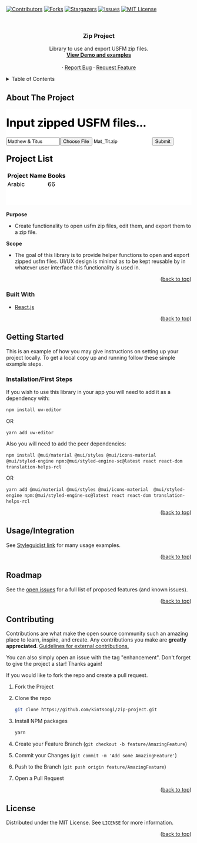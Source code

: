 <div id="top"></div>

<!-- PROJECT SHIELDS -->
<!--
*** I'm using markdown "reference style" links for readability.
*** Reference links are enclosed in brackets [ ] instead of parentheses ( ).
*** See the bottom of this document for the declaration of the reference variables
*** for contributors-url, forks-url, etc. This is an optional, concise syntax you may use.
*** https://www.markdownguide.org/basic-syntax/#reference-style-links
-->

[![Contributors][contributors-shield]](https://github.com/kintsoogi/zip-project/graphs/contributors)
[![Forks][forks-shield]](https://github.com/kintsoogi/zip-project/network/members)
[![Stargazers][stars-shield]](https://github.com/kintsoogi/zip-project/stargazers)
[![Issues][issues-shield]](https://github.com/kintsoogi/zip-project/issues)
[![MIT License][license-shield]](https://github.com/kintsoogi/zip-project/blob/main/LICENSE)

<!-- PROJECT LOGO -->
<br />
<div align="center">

<h3 align="center">Zip Project</h3>

  <p align="center">
    Library to use and export USFM zip files. 
    <br />
    <a href="https://zip-project.netlify.app/"><strong>View Demo and examples</strong></a>
    <br />
    <br />
    ·
    <a href="https://github.com/kintsoogi/zip-project/issues">Report Bug</a>
    ·
    <a href="https://github.com/kintsoogi/zip-project/issues">Request Feature</a>
  </p>
</div>

<!-- TABLE OF CONTENTS -->
<details>
  <summary>Table of Contents</summary>
  <ol>
    <li>
      <a href="#about-the-project">About The Project</a>
      <ul>
        <li><a href="#built-with">Built With</a></li>
      </ul>
    </li>
    <li>
      <a href="#getting-started">Getting Started</a>
      <ul>
        <li><a href="#installation">Installation</a></li>
      </ul>
    </li>
    <li><a href="#usage">Usage</a></li>
    <li><a href="#roadmap">Roadmap</a></li>
    <li><a href="#contributing">Contributing</a></li>
    <li><a href="#license">License</a></li>
  </ol>
</details>

<!-- ABOUT THE PROJECT -->

## About The Project

![Product Name Screen Shot](./images/screenshot.png)

**Purpose**

- Create functionality to open usfm zip files, edit them, and export them to a zip file.

**Scope**

- The goal of this library is to provide helper functions to open and export zipped usfm files. UI/UX design is minimal as to be kept reusable by in whatever user interface this functionality is used in.

<p align="right">(<a href="#top">back to top</a>)</p>

### Built With

- [React.js](https://reactjs.org/)

<p align="right">(<a href="#top">back to top</a>)</p>

<!-- GETTING STARTED -->

## Getting Started

This is an example of how you may give instructions on setting up your project locally.
To get a local copy up and running follow these simple example steps.

### Installation/First Steps

If you wish to use this library in your app you will need to add it as a dependency with:

```sh
npm install uw-editor
```

OR

```shell
yarn add uw-editor
```

Also you will need to add the peer dependencies:

```shell
npm install @mui/material @mui/styles @mui/icons-material  @mui/styled-engine npm:@mui/styled-engine-sc@latest react react-dom translation-helps-rcl
```

OR

```shell
yarn add @mui/material @mui/styles @mui/icons-material  @mui/styled-engine npm:@mui/styled-engine-sc@latest react react-dom translation-helps-rcl
```

<p align="right">(<a href="#top">back to top</a>)</p>

<!-- USAGE EXAMPLES -->

## Usage/Integration

See [Styleguidist link](https://zip-project.netlify.app/) for many usage examples.

<p align="right">(<a href="#top">back to top</a>)</p>

<!-- ROADMAP -->

## Roadmap

See the [open issues](https://github.com/kintsoogi/zip-project/issues) for a full list of proposed features (and known issues).

<p align="right">(<a href="#top">back to top</a>)</p>

<!-- CONTRIBUTING -->

## Contributing

Contributions are what make the open source community such an amazing place to learn, inspire, and create. Any contributions you make are **greatly appreciated**. [Guidelines for external contributions.](https://forum.door43.org)

You can also simply open an issue with the tag "enhancement".
Don't forget to give the project a star! Thanks again!

If you would like to fork the repo and create a pull request.

1. Fork the Project
2. Clone the repo
   ```sh
   git clone https://github.com/kintsoogi/zip-project.git
   ```
3. Install NPM packages

   ```sh
   yarn
   ```

4. Create your Feature Branch (`git checkout -b feature/AmazingFeature`)
5. Commit your Changes (`git commit -m 'Add some AmazingFeature'`)
6. Push to the Branch (`git push origin feature/AmazingFeature`)
7. Open a Pull Request

<p align="right">(<a href="#top">back to top</a>)</p>

<!-- LICENSE -->

## License

Distributed under the MIT License. See `LICENSE` for more information.

<p align="right">(<a href="#top">back to top</a>)</p>

<!-- MARKDOWN LINKS & IMAGES -->
<!-- https://www.markdownguide.org/basic-syntax/#reference-style-links -->

[contributors-shield]: https://img.shields.io/github/contributors/kintsoogi/zip-project.svg?style=for-the-badge
[contributors-url]: https://github.com/kintsoogi/zip-project/graphs/contributors
[forks-shield]: https://img.shields.io/github/forks/kintsoogi/zip-project.svg?style=for-the-badge
[forks-url]: https://github.com/kintsoogi/zip-project/network/members
[stars-shield]: https://img.shields.io/github/stars/kintsoogi/zip-project.svg?style=for-the-badge
[stars-url]: https://github.com/kintsoogi/zip-project/stargazers
[issues-shield]: https://img.shields.io/github/issues/kintsoogi/zip-project.svg?style=for-the-badge
[issues-url]: https://github.com/kintsoogi/zip-project/issues
[license-shield]: https://img.shields.io/github/license/kintsoogi/zip-project.svg?style=for-the-badge
[license-url]: https://github.com/kintsoogi/zip-project/blob/master/LICENSE.txt
[linkedin-shield]: https://img.shields.io/badge/-LinkedIn-black.svg?style=for-the-badge&logo=linkedin&colorB=555
[linkedin-url]: https://linkedin.com/in/linkedin_username
[product-screenshot]: images/screenshot.png
